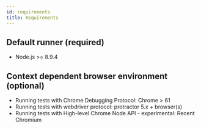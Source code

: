 ```yaml
---
id: requirements
title: Requirements
---
```


## Default runner (required)

* Node.js >= 8.9.4

## Context dependent browser environment (optional)

* Running tests with Chrome Debugging Protocol: Chrome > 61
* Running tests with webdriver protocol: protractor 5.x + browser(s)
* Running tests with High-level Chrome Node API - experimental: Recent Chromium


